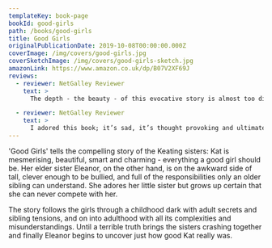 ```yaml
---
templateKey: book-page
bookId: good-girls
path: /books/good-girls
title: Good Girls
originalPublicationDate: 2019-10-08T00:00:00.000Z
coverImage: /img/covers/good-girls.jpg
coverSketchImage: /img/covers/good-girls-sketch.jpg
amazonLink: https://www.amazon.co.uk/dp/B07V2XF69J
reviews:
  - reviewer: NetGalley Reviewer
    text: >
      The depth - the beauty - of this evocative story is almost too difficult to encapsulate.  Simply put, this book is superb.

  - reviewer: NetGalley Reviewer
    text: >
      I adored this book; it’s sad, it’s thought provoking and ultimately very uplifting. A lovely read that I recommend highly.
---
```


'Good Girls' tells the compelling story of the Keating sisters: Kat is mesmerising, beautiful, smart and charming - everything a good girl should be. Her elder sister Eleanor, on the other hand, is on the awkward side of tall, clever enough to be bullied, and full of the responsibilities only an older sibling can understand. She adores her little sister but grows up certain that she can never compete with her.

The story follows the girls through a childhood dark with adult secrets and sibling tensions, and on into adulthood with all its complexities and misunderstandings. Until a terrible truth brings the sisters crashing together and finally Eleanor begins to uncover just how good Kat really was.
